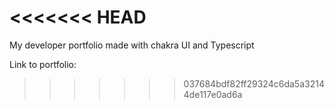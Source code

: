 <<<<<<< HEAD
=======
My developer portfolio made with chakra UI and Typescript

Link to portfolio:

>>>>>>> 037684bdf82ff29324c6da5a32144de117e0ad6a
